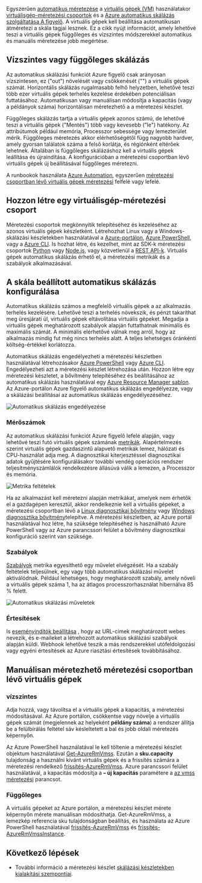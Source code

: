 Egyszerűen [automatikus méretezése](../articles/monitoring-and-diagnostics/insights-autoscale-best-practices.md) a [virtuális gépek (VM)](../articles/virtual-machines/windows/overview.md) használatakor [virtuálisgép-méretezési csoportok](../articles/virtual-machine-scale-sets/virtual-machine-scale-sets-overview.md) és a [Azure automatikus skálázás szolgáltatása A figyelő](../articles/monitoring-and-diagnostics/monitoring-overview-autoscale.md). A virtuális gépek kell beállítása automatikusan átméretezi a skála tagjai lesznek. Ez a cikk nyújt információt, amely lehetővé teszi a virtuális gépek függőleges és vízszintes módszerekkel automatikus és manuális méretezése jobb megértése.

## <a name="horizontal-or-vertical-scaling"></a>Vízszintes vagy függőleges skálázás

Az automatikus skálázási funkciót Azure figyelő csak arányosan vízszintesen, ez ("out") növelését vagy csökkenését ("") a virtuális gépek számát. Horizontális skálázás rugalmasabb felhő helyzetben, lehetővé teszi több ezer virtuális gépek terhelés kezelése érdekében potenciálisan futtatásához. Automatikusan vagy manuálisan módosítja a kapacitás (vagy a példányok száma) horizontálisan méretezhető a a méretezési készlet. 

Függőleges skálázás tartja a virtuális gépek azonos számú, de lehetővé teszi a virtuális gépek ("Mentés") több vagy kevesebb ("le") hatékony. Az attribútumok például memória, Processzor sebessége vagy lemezterület mérik. Függőleges méretezés akkor elérhetőségétől függ nagyobb hardver, amely gyorsan találatok száma a felső korlátja, és régiónként eltérőek lehetnek. Általában is függőleges skálázáshoz kell a virtuális gépek leállítása és újraindítása. A konfigurációban a méretezési csoportban lévő virtuális gépek új beállításával függőleges méretezni.

A runbookok használata [Azure Automation](../articles/automation/automation-intro.md), egyszerűen [méretezési csoportban lévő virtuális gépek méretezési](../articles/virtual-machine-scale-sets/virtual-machine-scale-sets-vertical-scale-reprovision.md) felfelé vagy lefelé.

## <a name="create-a-virtual-machine-scale-set"></a>Hozzon létre egy virtuálisgép-méretezési csoport

Méretezési csoportok megkönnyítik telepítéséhez és kezeléséhez az azonos virtuális gépek készletként. Létrehozhat Linux vagy a Windows-skálázási készletekben használatával a [Azure-portálon](../articles/virtual-machine-scale-sets/virtual-machine-scale-sets-portal-create.md), [Azure PowerShell](../articles/virtual-machines/windows/tutorial-create-vmss.md), vagy a [Azure CLI](../articles/virtual-machines/linux/tutorial-create-vmss.md). Is hozhat létre, és kezelhet, mint az SDK-k méretezési csoportok [Python](/develop/python) vagy [Node.js](/nodejs/azure), vagy közvetlenül a [REST API-k](/rest/api/compute/virtualmachinescalesets). Virtuális gépek automatikus skálázás érhető el, a méretezési metrikák és a szabályok alkalmazásával.

## <a name="configure-autoscale-for-a-scale-set"></a>A skála beállított automatikus skálázás konfigurálása

Automatikus skálázás számos a megfelelő virtuális gépek a az alkalmazás terhelés kezelésére. Lehetővé teszi a terhelés növekszik, és pénzt takaríthat meg üresjárati ül, virtuális gépek eltávolítása virtuális gépeket. Megadja a virtuális gépek meghatározott szabályok alapján futtathatnak minimális és maximális számát. A minimális elérhetővé válnak meg arról, hogy az alkalmazás mindig fut még nincs terhelés alatt. A teljes lehetséges óránkénti költség-értékkel korlátozza.

Automatikus skálázás engedélyezheti a méretezési készletben használatával létrehozásakor [Azure PowerShell](../articles/monitoring-and-diagnostics/insights-powershell-samples.md#create-and-manage-autoscale-settings) vagy [Azure CLI](https://docs.microsoft.com/cli/azure/monitor/autoscale-settings). Engedélyezheti azt a méretezési készlet létrehozása után. Hozzon létre egy méretezési készletet, a bővítmény telepítéséhez és beállításához az automatikus skálázás használatával egy [Azure Resource Manager sablon](../articles/virtual-machine-scale-sets/virtual-machine-scale-sets-windows-autoscale.md). Az Azure-portálon Azure figyelő automatikus skálázás engedélyezze, vagy a skálázási beállításai az automatikus skálázás engedélyezéséhez.

![Automatikus skálázás engedélyezése](./media/virtual-machines-autoscale/virtual-machines-autoscale-enable.png)
 
### <a name="metrics"></a>Mérőszámok

Az automatikus skálázási funkciót Azure figyelő lefelé alapján, vagy lehetővé teszi futó virtuális gépek számának [metrikák](../articles/monitoring-and-diagnostics/insights-autoscale-common-metrics.md). Alapértelmezés szerint virtuális gépek gazdaszintű alapvető metrikák lemez, hálózati és CPU-használat adja meg. A diagnosztikai kiterjesztéssel diagnosztikai adatok gyűjtésére konfigurálásakor további vendég operációs rendszer teljesítményszámlálók rendelkezésre állásúvá válik a lemezen, a Processzor és memória.

![Metrika feltételek](./media/virtual-machines-autoscale/virtual-machines-autoscale-criteria.png)

Ha az alkalmazást kell méretezni alapján metrikákat, amelyek nem érhetők el a gazdagépen keresztül, akkor rendelkeznie kell a virtuális gépeket, a méretezési csoportban lévő a [Linux diagnosztikai bővítmény](../articles/virtual-machines/linux/diagnostic-extension.md) vagy [Windows diagnosztika bővítmény](../articles/virtual-machines/windows/ps-extensions-diagnostics.md)telepítve. A méretezési készletben, az Azure portál használatával hoz létre, ha szüksége telepítéséhez is használható Azure PowerShell vagy az Azure parancssori felület a bővítmény diagnosztikai konfiguráció szerint van szüksége.
 
### <a name="rules"></a>Szabályok

[Szabályok](../articles/monitoring-and-diagnostics/monitoring-autoscale-scale-by-custom-metric.md) metrika egyesíthető egy művelet elvégzését. Ha a szabály feltételek teljesülnek, egy vagy több automatikus skálázási művelet aktiválódnak. Például lehetséges, hogy meghatározott szabály, amely növeli a virtuális gépek száma 1, ha az átlagos processzorhasználat hibernálva 85 % felett.

![Automatikus skálázási műveletek](./media/virtual-machines-autoscale/virtual-machines-autoscale-actions.png)
 
### <a name="notifications"></a>Értesítések

Is [eseményindítók beállítása](../articles/monitoring-and-diagnostics/insights-autoscale-to-webhook-email.md) , hogy az URL-címek meghatározott webes nevezik, és e-maileket a létrehozott automatikus skálázási szabályok alapján küldi. Webhook lehetővé teszik a más rendszerekkel utófeldolgozási vagy egyéni értesítések az Azure riasztási értesítések továbbításához.

## <a name="manually-scale-vms-in-a-scale-set"></a>Manuálisan méretezhető méretezési csoportban lévő virtuális gépek

### <a name="horizontal"></a>vízszintes

Adja hozzá, vagy távolítsa el a virtuális gépek a kapacitás, a méretezési módosításával. Az Azure portálon, csökkentse vagy növelje a virtuális gépek számát (megjelennek az helyeként **példány száma**) a rendszer állítja be a felülbírálás feltétel sáv késleltetett a bal és jobb oldali méretezés képernyőn.

Az Azure PowerShell használatával le kell töltenie a méretezési készlet objektum használatával [Get-AzureRmVmss](https://docs.microsoft.com/powershell/module/azurerm.compute/get-azurermvmss). Ezután a **sku.capacity** tulajdonság a használni kívánt virtuális gépek és a frissítés számára a méretezési rendelkező [frissítés-AzureRmVmss](https://docs.microsoft.com/powershell/module/azurerm.compute/update-azurermvmss). Azure parancssori felület használatával, a kapacitás módosítja a **– új kapacitás** paramétere a [az vmss méretezési](https://docs.microsoft.com/cli/azure/vmss#scale) parancsot.

### <a name="vertical"></a>Függőleges

A virtuális gépeket az Azure portálon, a méretezési készlet mérete képernyőn mérete manuálisan módosíthatja. Get-AzureRmVmss, a lemezkép referencia sku tulajdonságban beállítás, és használata az Azure PowerShell használatával [frissítés-AzureRmVmss](https://docs.microsoft.com/powershell/module/azurerm.compute/update-azurermvmss) és [frissítés-AzureRmVmssInstance](https://docs.microsoft.com/powershell/module/azurerm.compute/update-azurermvmssinstance).

## <a name="next-steps"></a>Következő lépések

- További információ a méretezési készlet [skálázási készletekben kialakítási szempontjai](../articles/virtual-machine-scale-sets/virtual-machine-scale-sets-design-overview.md).

